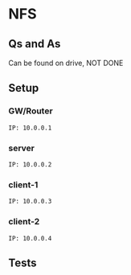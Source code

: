 # NFS
## Qs and As
Can be found on drive, NOT DONE
## Setup

### GW/Router
```IP: 10.0.0.1```

### server
```IP: 10.0.0.2```

### client-1
```IP: 10.0.0.3```

### client-2
```IP: 10.0.0.4```

## Tests
